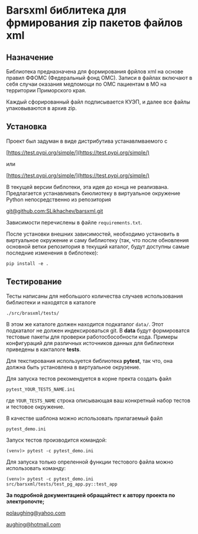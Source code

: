 # Barsxml библитека для фрмирования zip пакетов файлов xml

## Назначение

Библиотека предназначена для формирования фрйлов xml на основе правил ФФОМС (Федеральный фонд ОМС).
Записи в файлах включают в себя случаи оказания медпомощи по ОМС пациентам в МО на территории
Приморского края.

Каждый сфорированный файл подписывается КУЭП, и далее все файлы упаковываются в архив zip.

## Установка

Проект был задуман в виде дистрибутива устанавлмваемого с

[https://test.pypi.org/simple/](https://test.pypi.org/simple/)

или

[https://test.pypi.org/simple/](https://test.pypi.org/simple/)

В текущей версии библотеки, эта идея до конца не реализвана. Предлагается устанавливать биюлиотеку
в виртуальное окружение Python непосредственно из репозитория

[git@github.com:SLikhachev/barsxml.git](git@github.com:SLikhachev/barsxml.git)

Зависимости перечислены в файле `requirements.txt`.

После установки внешних зависимостей, необходимо установить в виртуальное окружение и саму
библиотеку (так, что после обновления основной ветки репозитория в текущий каталог, будут
доступны самые последние изменения в библотеке):

`pip install -e .`

## Тестирование

Тесты написаны для небольшого количества случаев использования библиотеки и находятся в каталоге

`./src/brasxml/tests/`

В этом же каталоге должен находится подкаталог `data/`. Этот подкаталог не должен индексироваться git.
В __data__ будут формироватся тестовые пакеты для проверки работосбособности кода.
Примеры конфигураций для различных источников данных для библиотеки приведены в какталоге __tests__.

Для текстирования используется библиотека __pytest__, так что, она должна быть установлена в виртуальное
окрузение.

Для запуска тестов рекомендуется в корне пректа создать файл

`pytest_YOUR_TESTS_NAME.ini`

где `YOUR_TESTS_NAME` строка описывающая ваш конкретный набор тестов и тестовое окружение.

В качестве шаблона можно использовать прилагаемый файл

`pytest_demo.ini`

Запуск тестов производится командой:

`(venv)> pytest -c pytest_demo.ini`

Для запуска только опреленной функции тестового файла можно использовать команду:

`(venv)> pytest -c pytest_demo.ini src/barsxml/tests/test_pg_app.py::test_app`

__За подробной документацией обращайтест к автору проекта по электропочте;__

[polaughing@yahoo.com](polaughing@yahoo.com)

[aughing@hotmail.com](aughing@hotmail.com)
